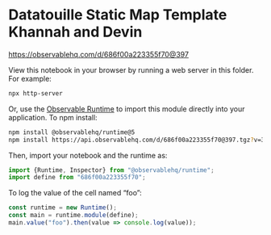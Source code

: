 # Datatouille Static Map Template Khannah and Devin

https://observablehq.com/d/686f00a223355f70@397

View this notebook in your browser by running a web server in this folder. For
example:

~~~sh
npx http-server
~~~

Or, use the [Observable Runtime](https://github.com/observablehq/runtime) to
import this module directly into your application. To npm install:

~~~sh
npm install @observablehq/runtime@5
npm install https://api.observablehq.com/d/686f00a223355f70@397.tgz?v=3
~~~

Then, import your notebook and the runtime as:

~~~js
import {Runtime, Inspector} from "@observablehq/runtime";
import define from "686f00a223355f70";
~~~

To log the value of the cell named “foo”:

~~~js
const runtime = new Runtime();
const main = runtime.module(define);
main.value("foo").then(value => console.log(value));
~~~
